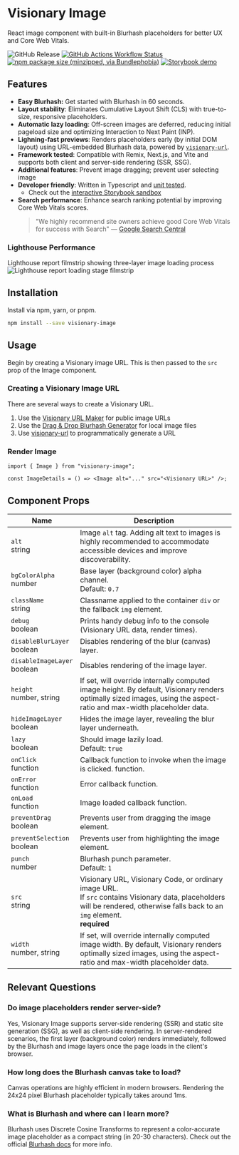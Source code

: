 # Visionary Image

React image component with built-in Blurhash placeholders for better UX and Core Web Vitals.

![GitHub Release](https://img.shields.io/github/v/release/visionary-ux/visionary-image?color=beige) [![GitHub Actions Workflow Status](https://img.shields.io/github/actions/workflow/status/visionary-ux/visionary-image/.github%2Fworkflows%2Fci-cd-workflow.yml?branch=master&style=flat-square)](https://github.com/visionary-ux/visionary-image/actions/workflows/ci-cd-workflow.yml?query=branch%3Amaster) [![npm package size (minzipped, via Bundlephobia)](https://img.shields.io/bundlephobia/minzip/visionary-image?style=flat-square&color=blue)](https://bundlephobia.com/package/visionary-image) [![Storybook demo](https://img.shields.io/badge/-Storybook-FF4785?style=flat-square&logo=storybook&logoColor=white)](https://visionary-ux.github.io/visionary-image/)

## Features

- **Easy Blurhash:** Get started with Blurhash in 60 seconds.
- **Layout stability**: Eliminates Cumulative Layout Shift (CLS) with true-to-size, responsive placeholders.
- **Automatic lazy loading**: Off-screen images are deferred, reducing initial pageload size and optimizing Interaction to Next Paint (INP).
- **Lighning-fast previews**: Renders placeholders early (by initial DOM layout) using URL-embedded Blurhash data, powered by [`visionary-url`](https://github.com/visionary-ux/visionary-url).
- **Framework tested**: Compatible with Remix, Next.js, and Vite and supports both client and server-side rendering (SSR, SSG).
- **Additional features**: Prevent image dragging; prevent user selecting image
- **Developer friendly**: Written in Typescript and [unit tested](./src/components/Image/__test__/).
  - Check out the [interactive Storybook sandbox](https://visionary-ux.github.io/visionary-image/)
- **Search performance**: Enhance search ranking potential by improving Core Web Vitals scores.
  > "We highly recommend site owners achieve good Core Web Vitals for success with Search" — [Google Search Central](https://developers.google.com/search/docs/appearance/core-web-vitals)

### Lighthouse Performance

Lighthouse report filmstrip showing three-layer image loading process
![Lighthouse report loading stage filmstrip](#)

## Installation

Install via npm, yarn, or pnpm.

```bash
npm install --save visionary-image
```

## Usage

Begin by creating a Visionary image URL. This is then passed to the `src` prop of the Image component.

### Creating a Visionary Image URL

There are several ways to create a Visionary URL.

1. Use the [Visionary URL Maker](https://visionary.cloud/url-maker) for public image URLs
2. Use the [Drag & Drop Blurhash Generator](https://visionary.cloud/image-to-blurhash) for local image files
3. Use [visionary-url](https://github.com/visionary-ux/visionary-url) to programmatically generate a URL

### Render Image

```tsx
import { Image } from "visionary-image";

const ImageDetails = () => <Image alt="..." src="<Visionary URL>" />;
```

## Component Props

| Name                              | Description                                                                                                                                                                              |
| --------------------------------- | ---------------------------------------------------------------------------------------------------------------------------------------------------------------------------------------- |
| `alt` <br/> string                | Image `alt` tag. Adding alt text to images is highly recommended to accommodate accessible devices and improve discoverability.                                                          |
| `bgColorAlpha` <br/> number       | Base layer (background color) alpha channel.<br /> Default: `0.7`                                                                                                                        |
| `className` <br/> string          | Classname applied to the container `div` or the fallback `img` element.                                                                                                                  |
| `debug` <br/> boolean             | Prints handy debug info to the console (Visionary URL data, render times).                                                                                                               |
| `disableBlurLayer` <br/> boolean  | Disables rendering of the blur (canvas) layer.                                                                                                                                           |
| `disableImageLayer` <br/> boolean | Disables rendering of the image layer.                                                                                                                                                   |
| `height` <br/>number, string      | If set, will override internally computed image height. By default, Visionary renders optimally sized images, using the aspect-ratio and max-width placeholder data.                     |
| `hideImageLayer` <br/> boolean    | Hides the image layer, revealing the blur layer underneath.                                                                                                                              |
| `lazy` <br/> boolean              | Should image lazily load. <br/> Default: `true`                                                                                                                                          |
| `onClick` <br/> function          | Callback function to invoke when the image is clicked. function.                                                                                                                         |
| `onError` <br/> function          | Error callback function.                                                                                                                                                                 |
| `onLoad` <br/> function           | Image loaded callback function.                                                                                                                                                          |
| `preventDrag` <br/>boolean        | Prevents user from dragging the image element.                                                                                                                                           |
| `preventSelection` <br/>boolean   | Prevents user from highlighting the image element.                                                                                                                                       |
| `punch` <br/>number               | Blurhash punch parameter.<br /> Default: `1`                                                                                                                                             |
| `src` <br/>string                 | Visionary URL, Visionary Code, or ordinary image URL.<br/> If `src` contains Visionary data, placeholders will be rendered, otherwise falls back to an `img` element. <br/> **required** |
| `width` <br/>number, string       | If set, will override internally computed image width. By default, Visionary renders optimally sized images, using the aspect-ratio and max-width placeholder data.                      |

## Relevant Questions

### Do image placeholders render server-side?

Yes, Visionary Image supports server-side rendering (SSR) and static site generation (SSG), as well as client-side rendering. In server-rendered scenarios, the first layer (background color) renders immediately, followed by the Blurhash and image layers once the page loads in the client's browser.

### How long does the Blurhash canvas take to load?

Canvas operations are highly efficient in modern browsers. Rendering the 24x24 pixel Blurhash placeholder typically takes around 1ms.

### What is Blurhash and where can I learn more?

Blurhash uses Discrete Cosine Transforms to represent a color-accurate image placeholder as a compact string (in 20-30 characters). Check out the official [Blurhash docs](https://github.com/woltapp/blurhash) for more info.
